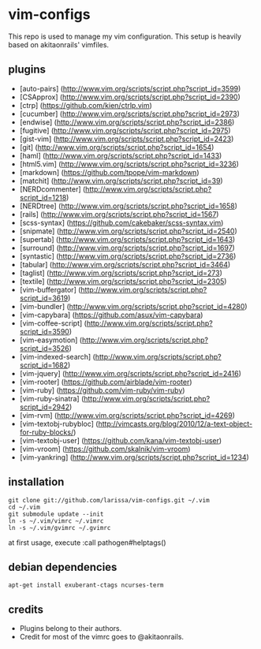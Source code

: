 # vim-configs
This repo is used to manage my vim configuration. This setup is heavily based on akitaonrails' vimfiles.

## plugins
* [auto-pairs] (http://www.vim.org/scripts/script.php?script_id=3599)
* [CSApprox] (http://www.vim.org/scripts/script.php?script_id=2390)
* [ctrp] (https://github.com/kien/ctrlp.vim)
* [cucumber] (http://www.vim.org/scripts/script.php?script_id=2973)
* [endwise] (http://www.vim.org/scripts/script.php?script_id=2386)
* [fugitive] (http://www.vim.org/scripts/script.php?script_id=2975)
* [gist-vim] (http://www.vim.org/scripts/script.php?script_id=2423)
* [git] (http://www.vim.org/scripts/script.php?script_id=1654)
* [haml] (http://www.vim.org/scripts/script.php?script_id=1433)
* [html5.vim] (http://www.vim.org/scripts/script.php?script_id=3236)
* [markdown] (https://github.com/tpope/vim-markdown)
* [matchit] (http://www.vim.org/scripts/script.php?script_id=39)
* [NERDcommenter] (http://www.vim.org/scripts/script.php?script_id=1218)
* [NERDtree] (http://www.vim.org/scripts/script.php?script_id=1658)
* [rails] (http://www.vim.org/scripts/script.php?script_id=1567)
* [scss-syntax] (https://github.com/cakebaker/scss-syntax.vim)
* [snipmate] (http://www.vim.org/scripts/script.php?script_id=2540)
* [supertab] (http://www.vim.org/scripts/script.php?script_id=1643)
* [surround] (http://www.vim.org/scripts/script.php?script_id=1697)
* [syntastic] (http://www.vim.org/scripts/script.php?script_id=2736)
* [tabular] (http://www.vim.org/scripts/script.php?script_id=3464)
* [taglist] (http://www.vim.org/scripts/script.php?script_id=273)
* [textile] (http://www.vim.org/scripts/script.php?script_id=2305)
* [vim-buffergator] (http://www.vim.org/scripts/script.php?script_id=3619)
* [vim-bundler] (http://www.vim.org/scripts/script.php?script_id=4280)
* [vim-capybara] (https://github.com/asux/vim-capybara)
* [vim-coffee-script] (http://www.vim.org/scripts/script.php?script_id=3590)
* [vim-easymotion] (http://www.vim.org/scripts/script.php?script_id=3526)
* [vim-indexed-search] (http://www.vim.org/scripts/script.php?script_id=1682)
* [vim-jquery] (http://www.vim.org/scripts/script.php?script_id=2416)
* [vim-rooter] (https://github.com/airblade/vim-rooter)
* [vim-ruby] (https://github.com/vim-ruby/vim-ruby)
* [vim-ruby-sinatra] (http://www.vim.org/scripts/script.php?script_id=2942)
* [vim-rvm] (http://www.vim.org/scripts/script.php?script_id=4269)
* [vim-textobj-rubybloc] (http://vimcasts.org/blog/2010/12/a-text-object-for-ruby-blocks/)
* [vim-textobj-user] (https://github.com/kana/vim-textobj-user)
* [vim-vroom] (https://github.com/skalnik/vim-vroom)
* [vim-yankring] (http://www.vim.org/scripts/script.php?script_id=1234)

## installation
    git clone git://github.com/larissa/vim-configs.git ~/.vim
    cd ~/.vim
    git submodule update --init
    ln -s ~/.vim/vimrc ~/.vimrc
    ln -s ~/.vim/gvimrc ~/.gvimrc

at first usage, execute
    :call pathogen#helptags()

## debian dependencies
    apt-get install exuberant-ctags ncurses-term

## credits
* Plugins belong to their authors.
* Credit for most of the vimrc goes to @akitaonrails. 
